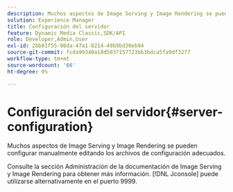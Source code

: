 ```yaml
---
description: Muchos aspectos de Image Serving y Image Rendering se pueden configurar manualmente editando los archivos de configuración adecuados.
solution: Experience Manager
title: Configuración del servidor
feature: Dynamic Media Classic,SDK/API
role: Developer,Admin,User
exl-id: 2bb81f55-98da-47a1-8214-49b9bd30eb94
source-git-commit: fcda99340a18d5037157723bb3bdca5fa9df3277
workflow-type: tm+mt
source-wordcount: '66'
ht-degree: 0%

---
```


# Configuración del servidor{#server-configuration}

Muchos aspectos de Image Serving y Image Rendering se pueden configurar manualmente editando los archivos de configuración adecuados.

Consulte la sección Administración de la documentación de Image Serving y Image Rendering para obtener más información. [!DNL Jconsole] puede utilizarse alternativamente en el puerto 9999.
